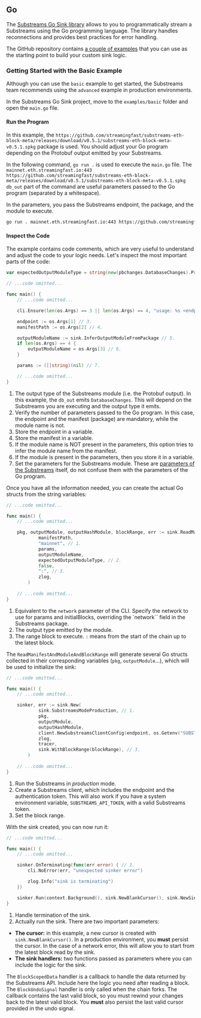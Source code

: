 ## Go

The [Substreams Go Sink library](https://github.com/streamingfast/substreams-sink) allows to you to programmatically stream a Substreams using the Go programming language. The library handles reconnections and provides best practices for error handling.

The GitHub repository contains [a couple of examples](https://github.com/streamingfast/substreams-sink/tree/develop/examples) that you can use as the starting point to build your custom sink logic.


### Getting Started with the Basic Example

Although you can use the `basic` example to get started, the Substreams team recommends using the `advanced` example in production environments.

In the Substreams Go Sink project, move to the `examples/basic` folder and open the `main.go` file.

#### Run the Program

In this example, the `https://github.com/streamingfast/substreams-eth-block-meta/releases/download/v0.5.1/substreams-eth-block-meta-v0.5.1.spkg` package is used. You should adjust your Go program depending on the Protobuf output emitted by your Substreams.

In the following command, `go run .` is used to execute the `main.go` file. The `mainnet.eth.streamingfast.io:443 https://github.com/streamingfast/substreams-eth-block-meta/releases/download/v0.5.1/substreams-eth-block-meta-v0.5.1.spkg db_out` part of the command are useful parameters passed to the Go program (separated by a whitespace).

In the parameters, you pass the Substreams endpoint, the package, and the module to execute.

```bash
go run . mainnet.eth.streamingfast.io:443 https://github.com/streamingfast/substreams-eth-block-meta/releases/download/v0.5.1/substreams-eth-block-meta-v0.5.1.spkg db_out
```

#### Inspect the Code

The example contains code comments, which are very useful to understand and adjust the code to your logic needs. Let's inspect the most important parts of the code: 

```go
var expectedOutputModuleType = string(new(pbchanges.DatabaseChanges).ProtoReflect().Descriptor().FullName()) // 1.

// ...code omitted...

func main() {
    // ...code omitted...

    cli.Ensure(len(os.Args) == 3 || len(os.Args) == 4, "usage: %s <endpoint> <manifest> [<output_module>]", os.Args[0]) // 2.

	endpoint := os.Args[1] // 3.
	manifestPath := os.Args[2] // 4.

	outputModuleName := sink.InferOutputModuleFromPackage // 5.
	if len(os.Args) == 4 {
		outputModuleName = os.Args[3] // 6.
	}

	params := ([]string)(nil) // 7.

    // ...code omitted...
}
```
1. The output type of the Substreams module (i.e. the Protobuf output). In this example, the `db_out` emits `DatabaseChanges`. This will depend on the Substreams you are executing and the output type it emits.
2. Verify the number of parameters passed to the Go program. In this case, the endpoint and the manifest (package) are mandatory, while the module name is not.
3. Store the endpoint in a variable.
4. Store the manifest in a variable.
5. If the module name is NOT present in the parameters, this option tries to infer the module name from the manifest.
6. If the module is present in the parameters, then you store it in a variable.
7. Set the parameters for the Substreams module.
These are [parameters of the Substreams](../../develop/parameterized-modules.md) itself, do not confuse them with the parameters of the Go program.

Once you have all the information needed, you can create the actual Go structs from the string variables:

```go
// ...code omitted...

func main() {
    // ...code omitted...

    pkg, outputModule, outputHashModule, blockRange, err := sink.ReadManifestAndModuleAndBlockRange(
            manifestPath,
            "mainnet", // 1.
            params,
            outputModuleName,
            expectedOutputModuleType, // 2.
            false,
            ":", // 3.
            zlog,
        )
    
    // ...code omitted...
}
```
1. Equivalent to the `network` parameter of the CLI. Specify the network to use for params and initialBlocks, overriding the `network`` field in the Substreams package.
2. The output type emitted by the module.
3. The range block to execute. `:` means from the start of the chain up to the latest block.

The `ReadManifestAndModuleAndBlockRange` will generate several Go structs collected in their corresponding variables (`pkg`, `outputModule`...), which will be used to initialize the sink:

```go
// ...code omitted...

func main() {
    // ...code omitted...

    sinker, err := sink.New(
            sink.SubstreamsModeProduction, // 1.
            pkg,
            outputModule,
            outputHashModule,
            client.NewSubstreamsClientConfig(endpoint, os.Getenv("SUBSTREAMS_API_TOKEN"), false, false), // 2.
            zlog,
            tracer,
            sink.WithBlockRange(blockRange), // 3.
        )
    
    // ...code omitted...
}
```
1. Run the Substreams in _production_ mode.
2. Create a Substreams client, which includes the endpoint and the authentication token.
This will also work if you have a system environment variable, `SUBSTREAMS_API_TOKEN`, with a valid Substreams token.
3. Set the block range.

With the sink created, you can now run it:

```go
// ...code omitted...

func main() {
    // ...code omitted...

    sinker.OnTerminating(func(err error) { // 1.
		cli.NoError(err, "unexpected sinker error")

		zlog.Info("sink is terminating")
	})

	sinker.Run(context.Background(), sink.NewBlankCursor(), sink.NewSinkerHandlers(handleBlockScopedData, handleBlockUndoSignal)) // 2.
}
```
1. Handle termination of the sink.
2. Actually run the sink. There are two important parameters:
- **The cursor:** in this example, a new cursor is created with `sink.NewBlankCursor()`. In a production environment, you **must** persist the cursor. In the case of a network error, this will allow you to start from the latest block read by the sink.
- **The sink handlers:** two functions passed as parameters where you can include the logic for the sink.

The `BlockScopedData` handler is a callback to handle the data returned by the Substreams API. Include here the logic you need after reading a block.
The `BlockUndoSignal` handler is only called when the chain forks. The callback contains the last valid block, so you must rewind your changes back to the latest valid block. You **must** also persist the last valid cursor provided in the undo signal.
